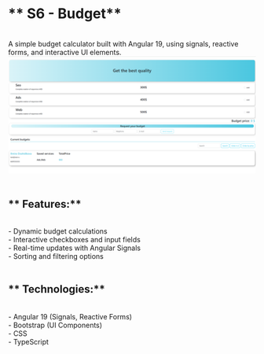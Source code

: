 # ** S6 - Budget**
<br>
A simple budget calculator built with Angular 19, using signals, reactive forms, and interactive UI elements.
<br>
<img src="https://github.com/Ilmira83/Sprint6-Budget/raw/main/public/assets/Screenshot.png" width="600">
<br>
<br>

## ** Features:**
<br>
- Dynamic budget calculations
<br>
- Interactive checkboxes and input fields
<br>
- Real-time updates with Angular Signals
<br>
- Sorting and filtering options
<br>
<br>

## ** Technologies:** 
<br>
- Angular 19 (Signals, Reactive Forms)
<br>
- Bootstrap (UI Components)
<br>
- CSS
<br>
- TypeScript
  







 
 
